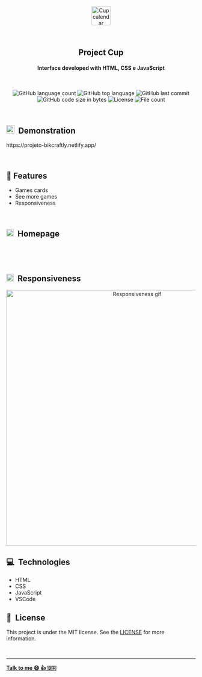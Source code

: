 <p align="center">
<br>
 <img height="50" alt="Cup calendar" src="https://res.cloudinary.com/dxijjbby3/image/upload/v1667619564/copadomundo/TITULO_PROJETO_COPA_l9wqn4.png"/>
</p>
  
 <br>
  <h2 align="center">
     Project Cup
  </h2>
  
<h4 align="center">Interface developed with HTML, CSS e JavaScript</h4>
<br>

<p align="center">
  <img alt="GitHub language count" src="https://img.shields.io/github/languages/count/larissayasmim/projeto_calendario_copa/?color=white">
 
  <img alt="GitHub top language" src="https://img.shields.io/github/languages/top/larissayasmim/projeto_calendario_copa/?color=yellow">
 
  <img alt="GitHub last commit" src="https://img.shields.io/github/last-commit/larissayasmim/projeto_calendario_copa/?color=green">
  
  <img alt="GitHub code size in bytes" src="https://img.shields.io/github/languages/code-size/larissayasmim/projeto_calendario_copa/?color=yellow">
  
  <img alt="License" src="https://img.shields.io/badge/license-MIT-%2304D361?color=green">
  
  <img alt="File count" src="https://img.shields.io/github/directory-file-count/larissayasmim/projeto_calendario_copa/?color=yellow">

</p>
<br>
<h2> <img width="22" src="https://res.cloudinary.com/dxijjbby3/image/upload/v1666394248/bikraft/iconmonstr-marketing-4-240_3_t1cxqk.png"> &nbsp;Demonstration </h2>
<p font-color="red"> https://projeto-bikcraftly.netlify.app/</p>
<br>

## :scroll:&nbsp;Features
* Games cards 
* See more games
* Responsiveness

<br>

<h2 align-items="center">
  <img height="20" alt="Bike simbol" src="https://res.cloudinary.com/dxijjbby3/image/upload/v1665186103/bikraft/faviconcortada_ostlpt.png"/>&nbsp;&nbsp;Homepage
</h2>
<br>
<p align="center" >  
</p> 

<br>
<h2 align-items="center">
<img height="20" alt="Bike simbol" src="https://res.cloudinary.com/dxijjbby3/image/upload/v1665186103/bikraft/faviconcortada_ostlpt.png"/>&nbsp;&nbsp;Responsiveness
</h2>
<p align="center">
 <img height=auto width=680 alt="Responsiveness gif" src="https://res.cloudinary.com/dxijjbby3/image/upload/v1665448957/bikraft/responsivorecortadomp4comidderesonsivo_online-video-cutter.com_1_isoioq.gif"/>
</p>

## :computer:&nbsp; Technologies
  * HTML
  * CSS
  * JavaScript
  * VSCode
  
## :page_with_curl:&nbsp; License
This project is under the MIT license. See the [LICENSE](https://github.com/larissayasmim/projeto_calendario_copa/blob/main/LICENSE) for more information.

<br>

---
**[Talk to me :smile:&nbsp;:thumbsup:&nbsp;:brazil:](https://www.linkedin.com/in/larissayasmimpa/)**          
       
        
